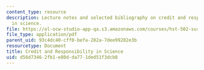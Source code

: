 ```yaml
---
content_type: resource
description: Lecture notes and selected bibliography on credit and responsibility
  in science.
file: https://ol-ocw-studio-app-qa.s3.amazonaws.com/courses/hst-502-survival-skills-for-researchers-the-responsible-conduct-of-research-spring-2003/d56d73462fb1e80dda771ded51f3dcb8_5creditand.pdf
file_type: application/pdf
parent_uid: 93c4dc40-cff0-befa-282a-7dee99282e3b
resourcetype: Document
title: Credit and Responsibility in Science
uid: d56d7346-2fb1-e80d-da77-1ded51f3dcb8
---
```

